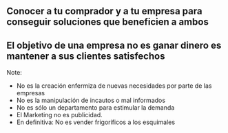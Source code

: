## Conocer a tu comprador y a tu empresa para conseguir soluciones que beneficien a ambos<!-- .element: class="fragment  current-visible" data-fragment-index="1" -->

## El  objetivo  de  una  empresa no es ganar dinero es mantener a sus clientes satisfechos<!-- .element: class="fragment" data-fragment-index="2" -->

Note:
* No es la creación enfermiza de nuevas necesidades por parte de las empresas
* No es la manipulación de incautos o mal informados
* No es sólo un departamento para estimular la demanda
* El Marketing no es publicidad.
* En definitiva: No es vender frigoríficos a los esquimales
